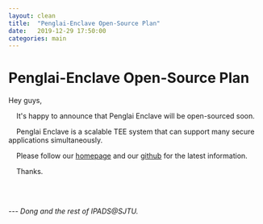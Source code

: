 ```yaml
---
layout: clean 
title:  "Penglai-Enclave Open-Source Plan"
date:   2019-12-29 17:50:00
categories: main
---
```


# Penglai-Enclave Open-Source Plan

Hey guys,

&nbsp; &nbsp; It's happy to announce that Penglai Enclave will be open-sourced soon.

&nbsp; &nbsp; Penglai Enclave is a scalable TEE system that can support many secure applications simultaneously.

&nbsp; &nbsp; Please follow our [homepage](https://penglai-enclave.systems) and our [github](https://github.com/Penglai-Enclave) for the latest information.

&nbsp; &nbsp; Thanks.

<br/>
<br/>

*--- Dong and the rest of IPADS@SJTU.*

